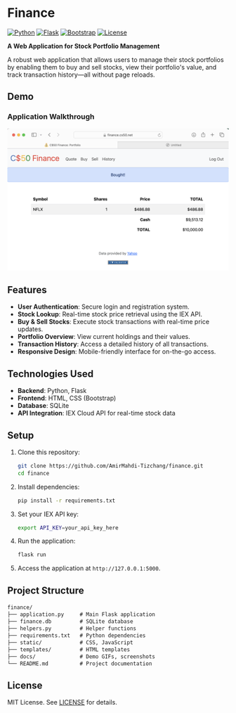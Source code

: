 # Finance

[![Python](https://img.shields.io/badge/Python-3.11-blue)](https://www.python.org/)
[![Flask](https://img.shields.io/badge/Flask-2.3.5-green)](https://flask.palletsprojects.com/)
[![Bootstrap](https://img.shields.io/badge/Bootstrap-4.6-purple)](https://getbootstrap.com/)
[![License](https://img.shields.io/badge/License-MIT-yellow)](LICENSE)

**A Web Application for Stock Portfolio Management**

A robust web application that allows users to manage their stock portfolios by enabling them to buy and sell stocks, view their portfolio's value, and track transaction history—all without page reloads.

## Demo

### Application Walkthrough

![Finance Demo](docs/demo.png)

## Features

- **User Authentication**: Secure login and registration system.
- **Stock Lookup**: Real-time stock price retrieval using the IEX API.
- **Buy & Sell Stocks**: Execute stock transactions with real-time price updates.
- **Portfolio Overview**: View current holdings and their values.
- **Transaction History**: Access a detailed history of all transactions.
- **Responsive Design**: Mobile-friendly interface for on-the-go access.

## Technologies Used

- **Backend**: Python, Flask
- **Frontend**: HTML, CSS (Bootstrap)
- **Database**: SQLite
- **API Integration**: IEX Cloud API for real-time stock data

## Setup

1. Clone this repository:

   ```bash
   git clone https://github.com/AmirMahdi-Tizchang/finance.git
   cd finance
   ```

2. Install dependencies:

   ```bash
   pip install -r requirements.txt
   ```

3. Set your IEX API key:

   ```bash
   export API_KEY=your_api_key_here
   ```

4. Run the application:

   ```bash
   flask run
   ```

5. Access the application at `http://127.0.0.1:5000`.

## Project Structure

```
finance/
├── application.py     # Main Flask application
├── finance.db         # SQLite database
├── helpers.py         # Helper functions
├── requirements.txt   # Python dependencies
├── static/            # CSS, JavaScript
├── templates/         # HTML templates
├── docs/              # Demo GIFs, screenshots
└── README.md          # Project documentation
```

## License

MIT License. See [LICENSE](LICENSE) for details.


